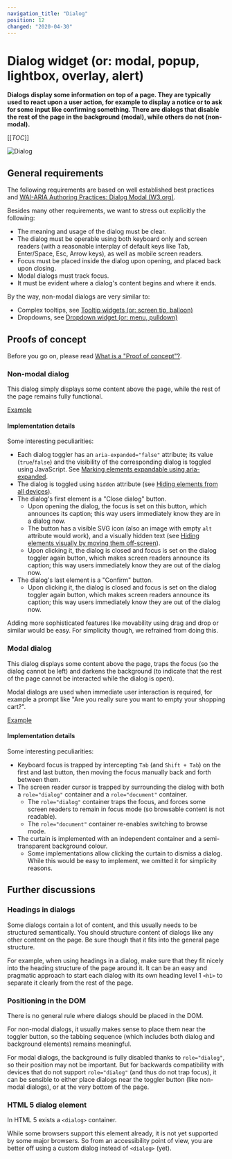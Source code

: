 ```yaml
---
navigation_title: "Dialog"
position: 12
changed: "2020-04-30"
---
```


# Dialog widget (or: modal, popup, lightbox, overlay, alert)

**Dialogs display some information on top of a page. They are typically used to react upon a user action, for example to display a notice or to ask for some input like confirming something. There are dialogs that disable the rest of the page in the background (modal), while others do not (non-modal).**

[[_TOC_]]

![Dialog](_media/dialog.png)

## General requirements

The following requirements are based on well established best practices and [WAI-ARIA Authoring Practices: Dialog Modal (W3.org)](https://www.w3.org/TR/wai-aria-practices/#dialog_modal).

Besides many other requirements, we want to stress out explicitly the following:

- The meaning and usage of the dialog must be clear.
- The dialog must be operable using both keyboard only and screen readers (with a reasonable interplay of default keys like Tab, Enter/Space, Esc, Arrow keys), as well as mobile screen readers.
- Focus must be placed inside the dialog upon opening, and placed back upon closing.
- Modal dialogs must track focus.
- It must be evident where a dialog's content begins and where it ends.

By the way, non-modal dialogs are very similar to:

- Complex tooltips, see [Tooltip widgets (or: screen tip, balloon)](/examples/widgets/tooltips)
- Dropdowns, see [Dropdown widget (or: menu, pulldown)](/examples/widgets/dropdown)

## Proofs of concept

Before you go on, please read [What is a "Proof of concept"?](/examples/widgets/proof-of-concept).

### Non-modal dialog

This dialog simply displays some content above the page, while the rest of the page remains fully functional.

[Example](_examples/non-modal-dialog)

#### Implementation details

Some interesting peculiarities:

- Each dialog toggler has an `aria-expanded="false"` attribute; its value (`true`/`false`) and the visibility of the corresponding dialog is toggled using JavaScript. See [Marking elements expandable using aria-expanded](/examples/sensible-aria-usage/expanded).
- The dialog is toggled using `hidden` attribute (see [Hiding elements from all devices](/examples/hiding-elements/from-all-devices)).
- The dialog's first element is a "Close dialog" button.
    - Upon opening the dialog, the focus is set on this button, which announces its caption; this way users immediately know they are in a dialog now.
    - The button has a visible SVG icon (also an image with empty `alt` attribute would work), and a visually hidden text (see [Hiding elements visually by moving them off-screen](/examples/hiding-elements/visually)).
    - Upon clicking it, the dialog is closed and focus is set on the dialog toggler again button, which makes screen readers announce its caption; this way users immediately know they are out of the dialog now.
- The dialog's last element is a "Confirm" button.
    - Upon clicking it, the dialog is closed and focus is set on the dialog toggler again button, which makes screen readers announce its caption; this way users immediately know they are out of the dialog now.

Adding more sophisticated features like movability using drag and drop or similar would be easy. For simplicity though, we refrained from doing this.

### Modal dialog

This dialog displays some content above the page, traps the focus (so the dialog cannot be left) and darkens the background (to indicate that the rest of the page cannot be interacted while the dialog is open).

Modal dialogs are used when immediate user interaction is required, for example a prompt like "Are you really sure you want to empty your shopping cart?".

[Example](_examples/modal-dialog)

#### Implementation details

Some interesting peculiarities:

- Keyboard focus is trapped by intercepting `Tab` (and `Shift + Tab`) on the first and last button, then moving the focus manually back and forth between them.
- The screen reader cursor is trapped by surrounding the dialog with both a `role="dialog"` container and a `role="document"` container.
    - The `role="dialog"` container traps the focus, and forces some screen readers to remain in focus mode (so browsable content is not readable).
    - The `role="document"` container re-enables switching to browse mode.
- The curtain is implemented with an independent container and a semi-transparent background colour.
    - Some implementations allow clicking the curtain to dismiss a dialog. While this would be easy to implement, we omitted it for simplicity reasons.

## Further discussions

### Headings in dialogs

Some dialogs contain a lot of content, and this usually needs to be structured semantically. You should structure content of dialogs like any other content on the page. Be sure though that it fits into the general page structure.

For example, when using headings in a dialog, make sure that they fit nicely into the heading structure of the page around it. It can be an easy and pragmatic approach to start each dialog with its own heading level 1 `<h1>` to separate it clearly from the rest of the page.

### Positioning in the DOM

There is no general rule where dialogs should be placed in the DOM.

For non-modal dialogs, it usually makes sense to place them near the toggler button, so the tabbing sequence (which includes both dialog and background elements) remains meaningful.

For modal dialogs, the background is fully disabled thanks to `role="dialog"`, so their position may not be important. But for backwards compatibility with devices that do not support `role="dialog"` (and thus do not trap focus), it can be sensible to either place dialogs near the toggler button (like non-modal dialogs), or at the very bottom of the page.

### HTML 5 dialog element

In HTML 5 exists a `<dialog>` container.

While some browsers support this element already, it is not yet supported by some major browsers. So from an accessibility point of view, you are better off using a custom dialog instead of `<dialog>` (yet).
